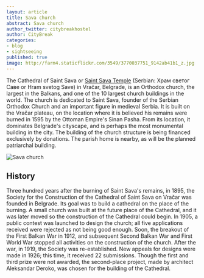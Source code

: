 ```yaml
---
layout: article
title: Sava church
abstract: Sava church
author_twitter: citybreakhostel
author: CityBreak
categories:
- blog
- sightseeing
published: true
image: http://farm4.staticflickr.com/3549/3770037751_9142ab41b1_z.jpg
---
```



The Cathedral of Saint Sava or [Saint Sava Temple](http://en.wikipedia.org/wiki/Cathedral_of_Saint_Sava) (Serbian: Храм светог Саве or Hram svetog Save) in Vračar, Belgrade, is an Orthodox church, the largest in the Balkans, and one of the 10 largest church buildings in the world. The church is dedicated to Saint Sava, founder of the Serbian Orthodox Church and an important figure in medieval Serbia. It is built on the Vračar plateau, on the location where it is believed his remains were burned in 1595 by the Ottoman Empire's Sinan Pasha. From its location, it dominates Belgrade's cityscape, and is perhaps the most monumental building in the city. The building of the church structure is being financed exclusively by donations. The parish home is nearby, as will be the planned patriarchal building.

<div class="post-image">
	<img src="http://farm4.staticflickr.com/3549/3770037751_9142ab41b1_b.jpg" title="Sava church" alt="Sava church"></div>

## History
Three hundred years after the burning of Saint Sava's remains, in 1895, the Society for the Construction of the Cathedral of Saint Sava on Vračar was founded in Belgrade. Its goal was to build a cathedral on the place of the burning. A small church was built at the future place of the Cathedral, and it was later moved so the construction of the Cathedral could begin. In 1905, a public contest was launched to design the church; all five applications received were rejected as not being good enough. Soon, the breakout of the First Balkan War in 1912, and subsequent Second Balkan War and First World War stopped all activities on the construction of the church. After the war, in 1919, the Society was re-established. New appeals for designs were made in 1926; this time, it received 22 submissions. Though the first and third prize were not awarded, the second-place project, made by architect Aleksandar Deroko, was chosen for the building of the Cathedral.
